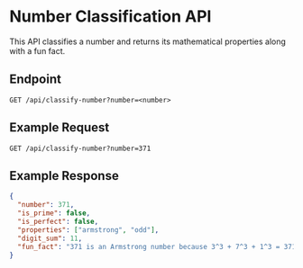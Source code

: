 # Number Classification API

This API classifies a number and returns its mathematical properties along with a fun fact.

## Endpoint
`GET /api/classify-number?number=<number>`

## Example Request
`GET /api/classify-number?number=371`

## Example Response
```json
{
  "number": 371,
  "is_prime": false,
  "is_perfect": false,
  "properties": ["armstrong", "odd"],
  "digit_sum": 11,
  "fun_fact": "371 is an Armstrong number because 3^3 + 7^3 + 1^3 = 371"
}

